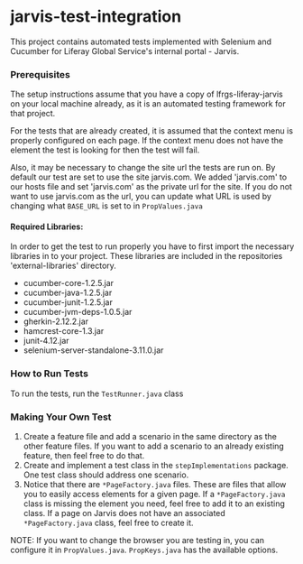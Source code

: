 # jarvis-test-integration
This project contains automated tests implemented with Selenium and Cucumber for Liferay Global Service's internal portal - Jarvis.

### Prerequisites
The setup instructions assume that you have a copy of lfrgs-liferay-jarvis on your local machine already, as it is an automated testing framework for that project.

For the tests that are already created, it is assumed that the context menu is properly configured on each page. If the
context menu does not have the element the test is looking for then the test will fail. 

Also, it may be necessary to change the site url the tests are run on. By default our test are set to use the site jarvis.com. 
We added 'jarvis.com' to our hosts file and set 'jarvis.com' as the private url for the site. 
If you do not want to use jarvis.com as the url, you can update what URL is used by changing what `BASE_URL` is set to
in `PropValues.java`  

#### Required Libraries:
In order to get the test to run properly you have to first import the necessary libraries in to your project. 
These libraries are included in the repositories 'external-libraries' directory. 

* cucumber-core-1.2.5.jar
* cucumber-java-1.2.5.jar
* cucumber-junit-1.2.5.jar
* cucumber-jvm-deps-1.0.5.jar
* gherkin-2.12.2.jar
* hamcrest-core-1.3.jar
* junit-4.12.jar
* selenium-server-standalone-3.11.0.jar

### How to Run Tests
To run the tests, run the `TestRunner.java` class

### Making Your Own Test
1. Create a feature file and add a scenario in the same directory as the other feature files. If you want to add a scenario to an already existing feature, then feel
free to do that.
2. Create and implement a test class in the `stepImplementations` package. One test class should address one scenario.
3. Notice that there are `*PageFactory.java` files. These are files that allow you to easily access elements for a given page. If a `*PageFactory.java` class is missing the 
element you need, feel free to add it to an existing class. If a page on Jarvis does not have an associated `*PageFactory.java` class, feel free to create it.

NOTE: If you want to change the browser you are testing in, you can configure it in `PropValues.java`. `PropKeys.java` has the available options.